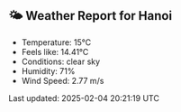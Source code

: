 <!-- WEATHER-START -->
## 🌤 Weather Report for Hanoi

- Temperature: 15°C
- Feels like: 14.41°C
- Conditions: clear sky
- Humidity: 71%
- Wind Speed: 2.77 m/s

Last updated: 2025-02-04 20:21:19 UTC
<!-- WEATHER-END -->
